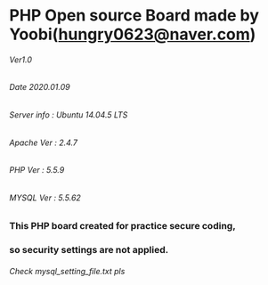 # PHP Open source Board made by Yoobi(hungry0623@naver.com)
###### Ver1.0
###### Date 2020.01.09
###### Server info : Ubuntu 14.04.5 LTS
###### Apache Ver  : 2.4.7
###### PHP Ver	   : 5.5.9
###### MYSQL Ver   : 5.5.62

### This PHP board created for practice secure coding,
### so security settings are not applied.

###### Check mysql_setting_file.txt pls
